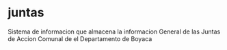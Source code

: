 # juntas
Sistema de informacion que almacena la informacion General de las Juntas de Accion Comunal de el Departamento de Boyaca
